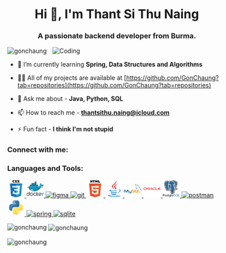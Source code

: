 <h1 align="center">Hi 👋, I'm Thant Si Thu Naing</h1>
<h3 align="center">A passionate backend developer from Burma.</h3>
<img align="right" alt="Coding" width="400" src="https://64.media.tumblr.com/bcd23f1b49843dad0f8b582d95e7b30e/tumblr_n76slgtuUH1sijhkdo1_500.gif">

<p align="left"> <img src="https://komarev.com/ghpvc/?username=gonchaung&label=Profile%20views&color=0e75b6&style=flat" alt="gonchaung" /> </p>

- 🌱 I’m currently learning **Spring, Data Structures and Algorithms**

- 👨‍💻 All of my projects are available at [https://github.com/GonChaung?tab=repositories](https://github.com/GonChaung?tab=repositories)

- 💬 Ask me about - **Java, Python, SQL**

- 📫 How to reach me - **thantsithu.naing@icloud.com**

- ⚡ Fun fact - **I think I'm not stupid**

<h3 align="left">Connect with me:</h3>
<p align="left">
</p>

<h3 align="left">Languages and Tools:</h3>
<p align="left"> <a href="https://www.w3schools.com/css/" target="_blank" rel="noreferrer"> <img src="https://raw.githubusercontent.com/devicons/devicon/master/icons/css3/css3-original-wordmark.svg" alt="css3" width="40" height="40"/> </a> <a href="https://www.docker.com/" target="_blank" rel="noreferrer"> <img src="https://raw.githubusercontent.com/devicons/devicon/master/icons/docker/docker-original-wordmark.svg" alt="docker" width="40" height="40"/> </a> <a href="https://www.figma.com/" target="_blank" rel="noreferrer"> <img src="https://www.vectorlogo.zone/logos/figma/figma-icon.svg" alt="figma" width="40" height="40"/> </a> <a href="https://git-scm.com/" target="_blank" rel="noreferrer"> <img src="https://www.vectorlogo.zone/logos/git-scm/git-scm-icon.svg" alt="git" width="40" height="40"/> </a> <a href="https://www.w3.org/html/" target="_blank" rel="noreferrer"> <img src="https://raw.githubusercontent.com/devicons/devicon/master/icons/html5/html5-original-wordmark.svg" alt="html5" width="40" height="40"/> </a> <a href="https://www.java.com" target="_blank" rel="noreferrer"> <img src="https://raw.githubusercontent.com/devicons/devicon/master/icons/java/java-original.svg" alt="java" width="40" height="40"/> </a> <a href="https://www.mysql.com/" target="_blank" rel="noreferrer"> <img src="https://raw.githubusercontent.com/devicons/devicon/master/icons/mysql/mysql-original-wordmark.svg" alt="mysql" width="40" height="40"/> </a> <a href="https://www.oracle.com/" target="_blank" rel="noreferrer"> <img src="https://raw.githubusercontent.com/devicons/devicon/master/icons/oracle/oracle-original.svg" alt="oracle" width="40" height="40"/> </a> <a href="https://www.postgresql.org" target="_blank" rel="noreferrer"> <img src="https://raw.githubusercontent.com/devicons/devicon/master/icons/postgresql/postgresql-original-wordmark.svg" alt="postgresql" width="40" height="40"/> </a> <a href="https://postman.com" target="_blank" rel="noreferrer"> <img src="https://www.vectorlogo.zone/logos/getpostman/getpostman-icon.svg" alt="postman" width="40" height="40"/> </a> <a href="https://www.python.org" target="_blank" rel="noreferrer"> <img src="https://raw.githubusercontent.com/devicons/devicon/master/icons/python/python-original.svg" alt="python" width="40" height="40"/> </a> <a href="https://spring.io/" target="_blank" rel="noreferrer"> <img src="https://www.vectorlogo.zone/logos/springio/springio-icon.svg" alt="spring" width="40" height="40"/> </a> <a href="https://www.sqlite.org/" target="_blank" rel="noreferrer"> <img src="https://www.vectorlogo.zone/logos/sqlite/sqlite-icon.svg" alt="sqlite" width="40" height="40"/> </a> </p>

<p><img align="left" src="https://github-readme-stats.vercel.app/api/top-langs?username=gonchaung&show_icons=true&locale=en&layout=compact" alt="gonchaung" /></p>

<p>&nbsp;<img align="center" src="https://github-readme-stats.vercel.app/api?username=gonchaung&show_icons=true&locale=en" alt="gonchaung" /></p>

<p><img align="center" src="https://github-readme-streak-stats.herokuapp.com/?user=gonchaung&" alt="gonchaung" /></p>

